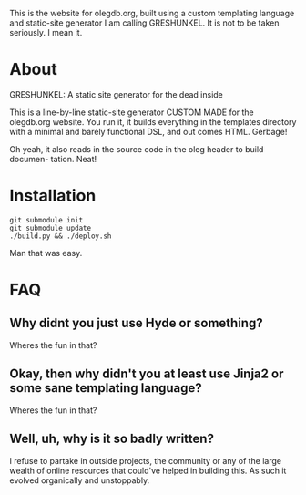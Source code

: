 This is the website for olegdb.org, built using a custom templating language and
static-site generator I am calling GRESHUNKEL. It is not to be taken seriously.
I mean it.

About
=====
GRESHUNKEL: A static site generator for the dead inside

This is a line-by-line static-site generator CUSTOM MADE for the olegdb.org
website. You run it, it builds everything in the templates directory with a
minimal and barely functional DSL, and out comes HTML. Gerbage!

Oh yeah, it also reads in the source code in the oleg header to build documen-
tation. Neat!

Installation
============
```
git submodule init
git submodule update
./build.py && ./deploy.sh
```

Man that was easy.

FAQ
===

## Why didnt you just use Hyde or something?

Wheres the fun in that?

## Okay, then why didn't you at least use Jinja2 or some sane templating language?

Wheres the fun in that?

## Well, uh, why is it so badly written?

I refuse to partake in outside projects, the community or any of the large
wealth of online resources that could've helped in building this. As such it
evolved organically and unstoppably.

